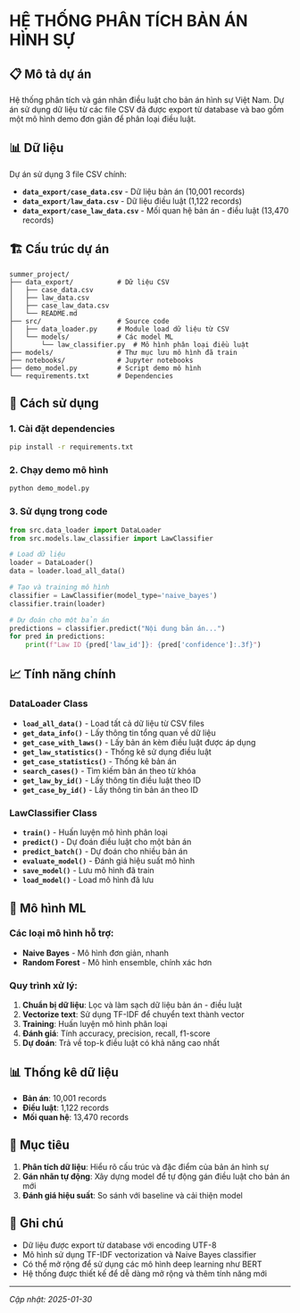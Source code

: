 # HỆ THỐNG PHÂN TÍCH BẢN ÁN HÌNH SỰ

## 📋 Mô tả dự án

Hệ thống phân tích và gán nhãn điều luật cho bản án hình sự Việt Nam. Dự án sử dụng dữ liệu từ các file CSV đã được export từ database và bao gồm một mô hình demo đơn giản để phân loại điều luật.

## 📊 Dữ liệu

Dự án sử dụng 3 file CSV chính:

- **`data_export/case_data.csv`** - Dữ liệu bản án (10,001 records)
- **`data_export/law_data.csv`** - Dữ liệu điều luật (1,122 records)  
- **`data_export/case_law_data.csv`** - Mối quan hệ bản án - điều luật (13,470 records)

## 🏗️ Cấu trúc dự án

```
summer_project/
├── data_export/           # Dữ liệu CSV
│   ├── case_data.csv
│   ├── law_data.csv
│   ├── case_law_data.csv
│   └── README.md
├── src/                   # Source code
│   ├── data_loader.py     # Module load dữ liệu từ CSV
│   └── models/            # Các model ML
│       └── law_classifier.py  # Mô hình phân loại điều luật
├── models/                # Thư mục lưu mô hình đã train
├── notebooks/             # Jupyter notebooks
├── demo_model.py          # Script demo mô hình
└── requirements.txt       # Dependencies
```

## 🚀 Cách sử dụng

### 1. Cài đặt dependencies

```bash
pip install -r requirements.txt
```

### 2. Chạy demo mô hình

```bash
python demo_model.py
```

### 3. Sử dụng trong code

```python
from src.data_loader import DataLoader
from src.models.law_classifier import LawClassifier

# Load dữ liệu
loader = DataLoader()
data = loader.load_all_data()

# Tạo và training mô hình
classifier = LawClassifier(model_type='naive_bayes')
classifier.train(loader)

# Dự đoán cho một bản án
predictions = classifier.predict("Nội dung bản án...")
for pred in predictions:
    print(f"Law ID {pred['law_id']}: {pred['confidence']:.3f}")
```

## 📈 Tính năng chính

### DataLoader Class

- **`load_all_data()`** - Load tất cả dữ liệu từ CSV files
- **`get_data_info()`** - Lấy thông tin tổng quan về dữ liệu
- **`get_case_with_laws()`** - Lấy bản án kèm điều luật được áp dụng
- **`get_law_statistics()`** - Thống kê sử dụng điều luật
- **`get_case_statistics()`** - Thống kê bản án
- **`search_cases()`** - Tìm kiếm bản án theo từ khóa
- **`get_law_by_id()`** - Lấy thông tin điều luật theo ID
- **`get_case_by_id()`** - Lấy thông tin bản án theo ID

### LawClassifier Class

- **`train()`** - Huấn luyện mô hình phân loại
- **`predict()`** - Dự đoán điều luật cho một bản án
- **`predict_batch()`** - Dự đoán cho nhiều bản án
- **`evaluate_model()`** - Đánh giá hiệu suất mô hình
- **`save_model()`** - Lưu mô hình đã train
- **`load_model()`** - Load mô hình đã lưu

## 🤖 Mô hình ML

### Các loại mô hình hỗ trợ:
- **Naive Bayes** - Mô hình đơn giản, nhanh
- **Random Forest** - Mô hình ensemble, chính xác hơn

### Quy trình xử lý:
1. **Chuẩn bị dữ liệu**: Lọc và làm sạch dữ liệu bản án - điều luật
2. **Vectorize text**: Sử dụng TF-IDF để chuyển text thành vector
3. **Training**: Huấn luyện mô hình phân loại
4. **Đánh giá**: Tính accuracy, precision, recall, f1-score
5. **Dự đoán**: Trả về top-k điều luật có khả năng cao nhất

## 📊 Thống kê dữ liệu

- **Bản án**: 10,001 records
- **Điều luật**: 1,122 records
- **Mối quan hệ**: 13,470 records

## 🎯 Mục tiêu

1. **Phân tích dữ liệu**: Hiểu rõ cấu trúc và đặc điểm của bản án hình sự
2. **Gán nhãn tự động**: Xây dựng model để tự động gán điều luật cho bản án mới
3. **Đánh giá hiệu suất**: So sánh với baseline và cải thiện model

## 📝 Ghi chú

- Dữ liệu được export từ database với encoding UTF-8
- Mô hình sử dụng TF-IDF vectorization và Naive Bayes classifier
- Có thể mở rộng để sử dụng các mô hình deep learning như BERT
- Hệ thống được thiết kế để dễ dàng mở rộng và thêm tính năng mới

---

*Cập nhật: 2025-01-30* 